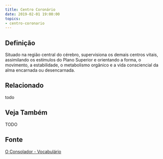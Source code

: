 ```yaml
---
title: Centro Coronário
date: 2019-02-01 19:00:00
topics:
- centro-coronario
---
```


## Definição
Situado na região central do cérebro, supervisiona os demais centros vitais,
assimilando os estímulos do Plano Superior e orientando a forma, o movimento, a
estabilidade, o metabolismo orgânico e a vida consciencial da alma encarnada ou
desencarnada.

## Relacionado
todo

## Veja Também
TODO

## Fonte
[O Consolador - Vocabulário](http://www.oconsolador.com.br/linkfixo/vocabulario/principal.html)


